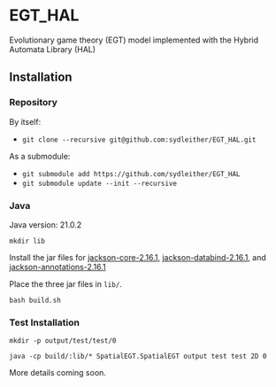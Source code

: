 # EGT_HAL
Evolutionary game theory (EGT) model implemented with the Hybrid Automata Library (HAL)

## Installation

### Repository
By itself:
- `git clone --recursive git@github.com:sydleither/EGT_HAL.git`

As a submodule:
- `git submodule add https://github.com/sydleither/EGT_HAL`
- `git submodule update --init --recursive`

### Java
Java version: 21.0.2

`mkdir lib`

Install the jar files for [jackson-core-2.16.1](https://mvnrepository.com/artifact/com.fasterxml.jackson.core/jackson-core/2.16.1), [jackson-databind-2.16.1](https://mvnrepository.com/artifact/com.fasterxml.jackson.core/jackson-databind/2.16.1), and [jackson-annotations-2.16.1](https://mvnrepository.com/artifact/com.fasterxml.jackson.core/jackson-annotations/2.16.1)

Place the three jar files in `lib/`.

`bash build.sh`

### Test Installation
`mkdir -p output/test/test/0`

`java -cp build/:lib/* SpatialEGT.SpatialEGT output test test 2D 0`

More details coming soon.